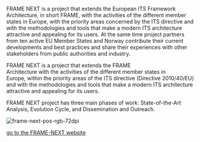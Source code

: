 FRAME NEXT is a project that extends the European ITS Framework Architecture, in short FRAME, with the activities of the different member states in Europe, with the priority areas concerned by the ITS directive and with the methodologies and tools that make a modern ITS architecture attractive and appealing for its users. At the same time project partners from ten active EU Member States and Norway contribute their current developments and best practices and share their experiences with other stakeholders from public authorities and industry.

FRAME NEXT is a project that extends the FRAME Architecture with the activities of the different member states in Europe, within the priority areas of the ITS directive (Directive 2010/40/EU) and with the methodologies and tools that make a modern ITS architecture attractive and appealing for its users.

FRAME NEXT project has three main phases of work: State-of-the-Art Analysis, Evolution Cycle, and Dissemination and Outreach.

![frame-next-pos-rgb-72dpi](http://frame-next.eu/wp-content/uploads/2019/01/frame-next-pos-rgb-72dpi-1.png)

[go to the FRAME-NEXT website](https://frame-next.eu)